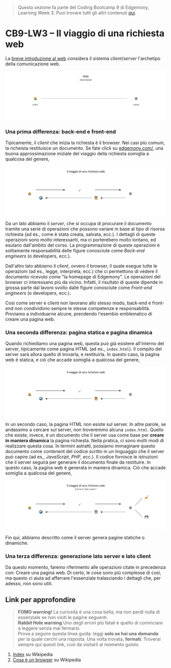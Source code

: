 > Questa sezione fa parte del Coding Bootcamp 9 di Edgemony, Learning Week 3. Puoi trovare tutti gli altri contenuti [qui](../lw_03/README.md).

# CB9-LW3 – Il viaggio di una richiesta web

La [breve introduzione al web](./breve-introduzione-al-web.md) considera il sistema _client_/_server_ l'archetipo della comunicazione web.

![](../images/lw_03-the-web-client-server.jpg)

### Una prima differenza: back-end e front-end

Tipicamente, il _client_ che inizia la richiesta è il browser. Nei casi più comuni, la richeista restituisce un documento. Se fate click su <a href="https://edgemony.com/" target="_blank">edgemony.com/</a>, una buona approssimazione iniziale del viaggio della richiesta somiglia a qualcosa del genere,

![](../images/lw_03-request-journey-be.jpg)

Da un lato abbiamo il _server_, che si occupa di procurare il documento tramite una serie di operazioni che possono variare in base al tipo di risorsa richiesta (ad es., come è stata creata, salvata, ecc.). I dettagli di queste operazioni sono molto interessanti, ma ci porterebero molto lontano, ed esulano dall'ambito del corso. La programmazione di queste operazioni è solitamente responsabilità delle figure conosciute come _Back-end engineers_ (o developers, ecc.).

Dall'altro lato abbiamo il _client_, ovvero il browser, il quale esegue tutte le operazioni (ad es., legge, interpreta, ecc.) che ci permettono di vedere il documento ricevuto come "la homepage di Edgemony". Le operazioni del browser ci interessano più da vicino. Infatti, il risultato di queste dipende in grossa parte dal lavoro svolto dalle figure conosciute come _Front-end engineers_ (o developers, ecc.).

Così come server e client non lavorano allo stesso modo, back-end e front-end non condividono sempre le stesse competenze e responsabilità. Proviamo a individuarne alcune, prendendo l'esembio emblematico di creare una pagina web.

### Una seconda differenza: pagina statica e pagina dinamica

Quando richiediamo una pagina web, questa può già esistere all'interno del server, tipicamente come pagina HTML (ad es., `index.html`). Il compito del server sarà allora quello di trovarla, e restituirla. In questo caso, la pagina web è statica, e ciò che accade somiglia a qualcosa del genere,

![](../images/lw_03-request-journey-be.jpg)

In un secondo caso, la pagina HTML non esiste sul server. In altre parole, se andassimo a cercare sul server, non troveremmo alcuna `index.html`. Quello che esiste, invece, è un documento che il server usa come base per **creare in maniera dinamica** la pagina richiesta. Nella pratica, ci sono molti modi di realizzare questa cosa. In termini astratti, possiamo immaginare questo documento come contenent del codice scritto in un linguaggio che il server può capire (ad es., _JavaScript_, _PHP_, ecc.). Il codice fornisce le istruzioni che il server seguirà per generare il documento finale da restituire. In questo caso, la pagina web è generata in maniera dinamica. Ciò che accade somiglia a qualcosa del genere,

![](../images/lw_03-request-journey-be-ii.jpg)

Fin qui, abbiamo descritto come il server genera pagine statiche o dinamiche.

### Una terza differenza: generazione lato server e lato client

Da questo momento, faremo riferimento alle operazioni citate in precedenza con: Creare una pagina web. Di certo, le cose sono più complesse di così, ma questo ci aiuta ad afferrare l'essenziale tralasciando i dettagli che, per adesso, non sono utili.

## Link per approfondire

> **FOMO warning!** La curiosità è una cosa bella, ma non perdi nulla di essenziale se non visiti le pagine seguenti. <br /> **Rabbit Hole warning**
> Uno degli errori più fatali è quello di cominciare a leggere senza mai fermarsi. <br /> Prova a seguire questa linea guida:
> leggi **solo se hai una domanda** per la quale cerchi una risposta. Una volta trovata, **fermati**.
> Troverai sempre qui questi link, così da visitarli al momento guisto.

1. [Index](<https://it.wikipedia.org/wiki/Index_(informatica)>) su Wikipedia
1. [Cosa è un browser](https://it.wikipedia.org/wiki/Browser) su Wikipedia
